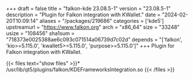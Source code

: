 +++
draft = false
title = "falkon-kde 23.08.5-1"
version = "23.08.5-1"
description = "Plugin for Falkon integration with KWallet."
date = "2024-02-20T10:09:14"
aliases = "/packages/219686"
categories = ['kde5']
upstreamurl = "https://www.falkon.org"
arch = "x86_64"
size = "33248"
usize = "108456"
sha1sum = "718373e0025388ae6c093c071514a06739d7c02d"
depends = "['falkon', 'kio>=5.115.0', 'kwallet5>=5.115.0', 'purpose>=5.115.0']"
+++
Plugin for Falkon integration with KWallet.

{{< files text="show files" >}}* /usr/lib/qt5/plugins/falkon/KDEFrameworksIntegration.so
{{< /files >}}